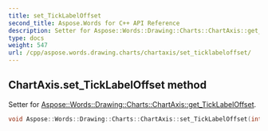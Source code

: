 ```yaml
---
title: set_TickLabelOffset
second_title: Aspose.Words for C++ API Reference
description: Setter for Aspose::Words::Drawing::Charts::ChartAxis::get_TickLabelOffset. 
type: docs
weight: 547
url: /cpp/aspose.words.drawing.charts/chartaxis/set_ticklabeloffset/
---
```

## ChartAxis.set_TickLabelOffset method


Setter for [Aspose::Words::Drawing::Charts::ChartAxis::get_TickLabelOffset](../get_ticklabeloffset/).

```cpp
void Aspose::Words::Drawing::Charts::ChartAxis::set_TickLabelOffset(int32_t value)
```


